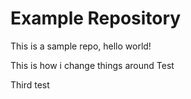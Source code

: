 # Example Repository
This is a sample repo, hello world!

This is how i change things around
Test

Third test